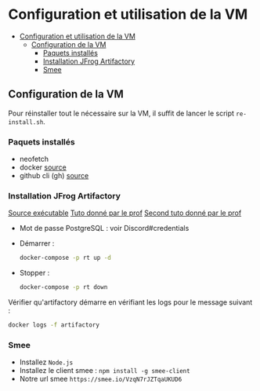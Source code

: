 # Configuration et utilisation de la VM

- [Configuration et utilisation de la VM](#configuration-et-utilisation-de-la-vm)
  - [Configuration de la VM](#configuration-de-la-vm)
    - [Paquets installés](#paquets-installés)
    - [Installation JFrog Artifactory](#installation-jfrog-artifactory)
    - [Smee](#smee)

## Configuration de la VM

Pour réinstaller tout le nécessaire sur la VM, il suffit de lancer le script `re-install.sh`.

### Paquets installés

- neofetch
- docker [source](https://docs.docker.com/engine/install/ubuntu/)
- github cli (gh) [source](https://github.com/cli/cli/blob/trunk/docs/install_linux.md)

### Installation JFrog Artifactory

[Source exécutable](https://jfrog.com/community/download-artifactory-oss/)
[Tuto donné par le prof](https://www.jfrog.com/confluence/display/JFROG/Installing+Artifactory#InstallingArtifactory-DockerComposeInstallation)
[Second tuto donné par le prof](https://jfrog.com/knowledge-base/artifactory-installation-quick-start-guide-docker-compose/)

- Mot de passe PostgreSQL : voir Discord#credentials

- Démarrer :
  
  ```sh
  docker-compose -p rt up -d
  ```

- Stopper :
  
  ```sh
  docker-compose -p rt down
  ```

Vérifier qu'artifactory démarre en vérifiant les logs pour le message suivant :

```sh
docker logs -f artifactory
```

### Smee

- Installez `Node.js`
- Installez le client smee : `npm install -g smee-client`
- Notre url smee `https://smee.io/VzqN7rJZTqaUKUD6`
